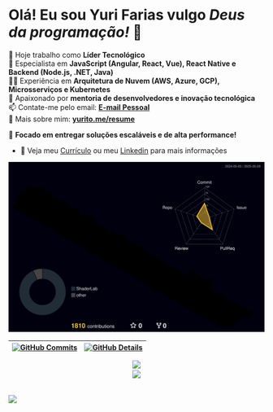 # Olá! Eu sou Yuri Farias vulgo _*Deus da programação!*_ 👋

🔭 Hoje trabalho como **Líder Tecnológico**  
🌱 Especialista em **JavaScript (Angular, React, Vue), React Native e Backend (Node.js, .NET, Java)**  
👯‍♂️ Experiência em **Arquitetura de Nuvem (AWS, Azure, GCP), Microsserviços e Kubernetes**  
💬 Apaixonado por **mentoria de desenvolvedores e inovação tecnológica**  
📫 Contate-me pelo email: **[E-mail Pessoal](yuri.root+git@gmail.com)**  
🔗 Mais sobre mim: **[yurito.me/resume](https://yurito.me/resume)**  

🚀 **Focado em entregar soluções escaláveis e de alta performance!**  


- 📃 Veja meu <a href="https://drive.google.com/file/d/1L_Lqzhf3_-xMEJOZ0dBHZGc5PunMw6Yp/view?usp=sharing" target="_blank">Currículo</a> ou meu <a href="https://www.linkedin.com/in/yurito/" target="_blank">Linkedin</a> para mais informações

<!-- Se você adicionou o arquivo SVG conforme instruído acima, esta imagem vai funcionar -->
![Status](https://raw.githubusercontent.com/yurito/yurito/main/profile-3d-contrib/profile-night-rainbow.svg)

| [![GitHub Commits](http://github-profile-summary-cards.vercel.app/api/cards/productive-time?username=yurito&theme=dracula&utcOffset=-3)](https://github.com/vn7n24fzkq/github-profile-summary-cards) | [![GitHub Details](http://github-profile-summary-cards.vercel.app/api/cards/profile-details?username=yurito&theme=dracula)](https://github.com/vn7n24fzkq/github-profile-summary-cards) |  
| ----------- | ----------- |


<div align="center">
  <a href="https://skillicons.dev">
    <img src="https://skillicons.dev/icons?i=js,ts,react,next,vue,angular,html,css,sass,tailwind,webpack,git,github,figma,nodejs,express,nestjs,dotnet,java,spring,python,fastapi,flask,postgres,mongodb,sqlserver,redis,aws,azure,gcp,docker,kubernetes,jenkins,githubactions,gitlab,terraform,jest,cypress,electron,qt,pytorch,tensorflow,graphql,rabbitmq,kafka,redux,jquery,linux,babel,express,flask,fastapi,postman,vscode,visualstudio" />
  </a>
</div>


<div align="center">
  <img src="https://github-profile-trophy.vercel.app/?username=yurito&row=1&column=6&theme=dracula&margin-w=15&margin-h=15"/>
</div>

##

<div>
  <a href="https://www.linkedin.com/in/yurito"><img src="https://img.shields.io/badge/LinkedIn-0077B5?style=for-the-badge&logo=linkedin&logoColor=white"></a>
</div>

